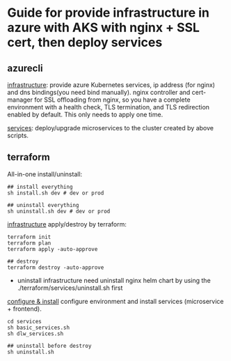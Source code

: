 # Guide for provide infrastructure in azure with AKS with nginx + SSL cert, then deploy services

## azurecli
[infrastructure](./azurecli/infrastructure.sh): provide azure Kubernetes services, ip address (for nginx) and dns bindings(you need bind manually). nginx controller and cert-manager for SSL offloading from nginx, so you have a complete environment with a health check, TLS termination, and TLS redirection enabled by default. This only needs to apply one time.

[services](./azurecli/services.sh): deploy/upgrade microservices to the cluster created by above scripts.


## terraform

All-in-one install/uninstall:

```
## install everything
sh install.sh dev # dev or prod  

## uninstall everything
sh uninstall.sh dev # dev or prod
```

[infrastructure](./terraform/) apply/destroy by terraform:

```
terraform init
terraform plan
terraform apply -auto-approve

## destroy
terraform destroy -auto-approve   
```
* uninstall infrastructure need uninstall nginx helm chart by using the ./terraform/services/uninstall.sh first

[configure & install](./terraform/services/) configure environment and install services (microservice + frontend).

```
cd services
sh basic_services.sh
sh dlw_services.sh

## uninstall before destroy
sh uninstall.sh
```
